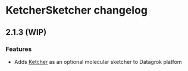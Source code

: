 # KetcherSketcher changelog

## 2.1.3 (WIP)

### Features

* Adds [Ketcher](https://lifescience.opensource.epam.com/ketcher/index.html) as an optional molecular sketcher to Datagrok platfom
